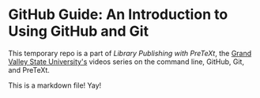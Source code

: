 # GitHub Guide: An Introduction to Using GitHub and Git

This temporary repo is a part of *Library Publishing with PreTeXt*, the [Grand Valley State University's](https://www.gvsu.edu) videos series on the command line, GitHub, Git, and PreTeXt.

This is a markdown file! Yay!

